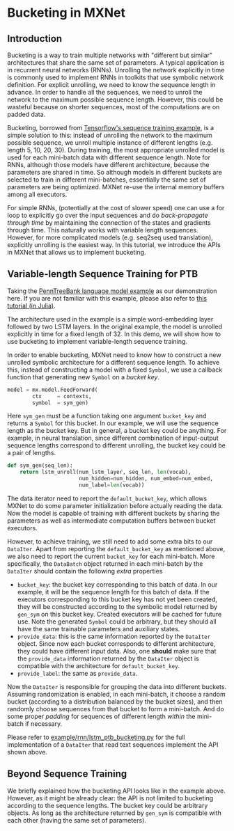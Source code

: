 # Bucketing in MXNet

## Introduction

Bucketing is a way to train multiple networks with "different but similar" architectures that share the same set of parameters. A typical application is in recurrent neural networks (RNNs). Unrolling the network explicitly in time is commonly used to implement RNNs in toolkits that use symbolic network definition. For explicit unrolling, we need to know the sequence length in advance. In order to handle all the sequences, we need to unroll the network to the maximum possible sequence length. However, this could be wasteful because on shorter sequences, most of the computations are on padded data.

Bucketing, borrowed from [Tensorflow's sequence training example](https://www.tensorflow.org/versions/r0.7/tutorials/seq2seq/index.html), is a simple solution to this: instead of unrolling the network to the maximum possible sequence, we unroll multiple instance of different lengths (e.g. length 5, 10, 20, 30). During training, the most appropriate unrolled model is used for each mini-batch data with different sequence length. Note for RNNs, although those models have different architecture, because the parameters are shared in time. So although models in different buckets are selected to train in different mini-batches, essentially the same set of parameters are being optimized. MXNet re-use the internal memory buffers among all executors.

For simple RNNs, (potentially at the cost of slower speed) one can use a for loop to explicitly go over the input sequences and do *back-propagate through time* by maintaining the connection of the states and gradients through time. This naturally works with variable length sequences. However, for more complicated models (e.g. seq2seq used translation), explicitly unrolling is the easiest way. In this tutorial, we introduce the APIs in MXNet that allows us to implement bucketing.

## Variable-length Sequence Training for PTB

Taking the [PennTreeBank language model example](https://github.com/dmlc/mxnet/tree/master/example/rnn) as our demonstration here. If you are not familiar with this example, please also refer to [this tutorial (in Julia)](http://dmlc.ml/mxnet/2015/11/15/char-lstm-in-julia.html).

The architecture used in the example is a simple word-embedding layer followed by two LSTM layers. In the original example, the model is unrolled explicitly in time for a fixed length of 32. In this demo, we will show how to use bucketing to implement variable-length sequence training.

In order to enable bucketing, MXNet need to know how to construct a new unrolled symbolic architecture for a different sequence length. To achieve this, instead of constructing a model with a fixed `Symbol`, we use a callback function that generating new `Symbol` on a *bucket key*.


```python
model = mx.model.FeedForward(
        ctx     = contexts,
        symbol  = sym_gen)
```

Here `sym_gen` must be a function taking one argument `bucket_key` and returns a `Symbol` for this bucket. In our example, we will use the sequence length as the bucket key. But in general, a bucket key could be anything. For example, in neural translation, since different combination of input-output sequence lengths correspond to different unrolling, the bucket key could be a pair of lengths.

```python
def sym_gen(seq_len):
    return lstm_unroll(num_lstm_layer, seq_len, len(vocab),
                       num_hidden=num_hidden, num_embed=num_embed,
                       num_label=len(vocab))
```
The data iterator need to report the `default_bucket_key`, which allows MXNet to do some parameter initialization before actually reading the data. Now the model is capable of training with different buckets by sharing the parameters as well as intermediate computation buffers between bucket executors.

However, to achieve training, we still need to add some extra bits to our `DataIter`. Apart from reporting the `default_bucket_key` as mentioned above, we also need to report the current `bucket_key` for each mini-batch. More specifically, the `DataBatch` object returned in each mini-batch by the `DataIter` should contain the following *extra* properties

* `bucket_key`: the bucket key corresponding to this batch of data. In our example, it will be the sequence length for this batch of data. If the executors corresponding to this bucket key has not yet been created, they will be constructed according to the symbolic model returned by `gen_sym` on this bucket key. Created executors will be cached for future use. Note the generated `Symbol` could be arbitrary, but they should all have the same trainable parameters and auxiliary states.
* `provide_data`: this is the same information reported by the `DataIter` object. Since now each bucket corresponds to different architecture, they could have different input data. Also, one **should** make sure that the `provide_data` information returned by the `DataIter` object is compatible with the architecture for `default_bucket_key`.
* `provide_label`: the same as `provide_data`.

Now the `DataIter` is responsible for grouping the data into different buckets. Assuming randomization is enabled, in each mini-batch, it choose a random bucket (according to a distribution balanced by the bucket sizes), and then randomly choose sequences from that bucket to form a mini-batch. And do some proper *padding* for sequences of different length *within* the mini-batch if necessary.

Please refer to [example/rnn/lstm_ptb_bucketing.py](https://github.com/dmlc/mxnet/blob/master/example/rnn/lstm_ptb_bucketing.py) for the full implementation of a `DataIter` that read text sequences implement the API shown above.

## Beyond Sequence Training

We briefly explained how the bucketing API looks like in the example above. However, as it might be already clear: the API is not limited to bucketing according to the sequence lengths. The bucket key could be arbitrary objects. As long as the architecture returned by `gen_sym` is compatible with each other (having the same set of parameters).


